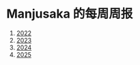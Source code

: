 # Manjusaka 的每周周报

1. [2022](/weekly/2022/index.html)
2. [2023](/weekly/2023/index.html)
3. [2024](/weekly/2024/index.html)
4. [2025](/weekly/2025/index.html)
